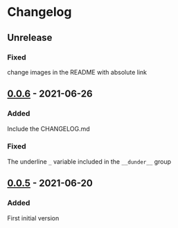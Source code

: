 # Changelog
## Unrelease
### Fixed
change images in the README with absolute link

## [0.0.6] - 2021-06-26
### Added
Include the CHANGELOG.md

### Fixed
The underline `_` variable included in the `__dunder__` group

## [0.0.5] - 2021-06-20
### Added
First initial version

<!--Links-->
[0.0.5]:https://github.com/Athesto/pretty-dir/releases/tag/v0.0.5
[0.0.6]:https://github.com/Athesto/pretty-dir/releases/tag/v0.0.6



